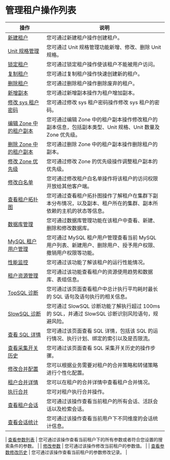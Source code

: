 # 管理租户操作列表

|                               操作                                |                                       说明                                       |
|-----------------------------------------------------------------|--------------------------------------------------------------------------------|
| [新建租户](200.manage-basic-tenant-operations/100.create-a-tenant-3.md)             | 您可通过新建租户操作创建租户。                                                                |
| [Unit 规格管理](200.manage-basic-tenant-operations/200.unit-specification-management.md)        | 您可通过 Unit 规格管理功能新增、修改、删除 Unit 规格。                                              |
| [锁定租户](200.manage-basic-tenant-operations/300.locked-tenants.md)             | 您可通过锁定租户操作使该租户不能被用户访问。                                                         |
| [复制租户](200.manage-basic-tenant-operations/400.replication-tenant.md)             | 您可通过复制租户操作快速创建新的租户。                                                            |
| [删除租户](200.manage-basic-tenant-operations/500.delete-a-tenant.md)             | 您可通过删除租户操作删除废弃的租户。                                                             |
| [新增副本](200.manage-basic-tenant-operations/600.add-copy.md)             | 您可通过新增副本操作为租户增加副本。                                                             |
| [修改 sys 租户密码](200.manage-basic-tenant-operations/700.change-the-sysy-tenant-password.md)      | 您可通过修改 sys 租户密码操作修改 sys 租户的密码。                                                 |
| [编辑 Zone 中的租户副本](200.manage-basic-tenant-operations/800.edit-a-zone.md)   | 您可通过编辑 Zone 中的租户副本操作修改租户的副本信息，包括副本类型、Unit 规格、Unit 数量及 Zone 优先级。                |
| [删除 Zone 中的租户副本](200.manage-basic-tenant-operations/900.delete-a-replica-of-a-tenant-in-a-private-zone.md)   | 您可通过删除 Zone 中的租户副本操作删除租户的副本。                                                   |
| [修改 Zone 优先级](200.manage-basic-tenant-operations/1000.modify-a-zone-priority.md)      | 您可通过修改 Zone 的优先级操作调整租户副本的优先级。                                                  |
| [修改白名单](200.manage-basic-tenant-operations/1100.modify-whitelist.md)            | 您可通过修改租户白名单操作将该租户的访问权限开放给其他客户端。                                                |
| [查看租户拓扑图](../500.tenant-functions/300.view-the-tenant-topology-1.md)          | 您可通过查看租户拓扑图操作了解租户在集群下副本分布情况，以及副本、租户所在的集群、副本所依赖的主机的状态等信息。                       |
| [数据库管理](../500.tenant-functions/400.database-management.md)            | 您可通过数据库管理功能在该租户中查看、新建、删除和修改数据库。                                                |
| [MySQL 租户用户管理](../500.tenant-functions/500.user-management-under-a-mysqL-tenant.md)     | 您可通过 MySQL 租户用户管理查看当前 MySQL 用户列表、新建用户、删除用户、授予用户权限、撤销用户权限等功能。                   |
| [性能监控](../500.tenant-functions/700.performance-monitoring.md)             | 您可通过该功能了解该租户的运行性能情况。                                                           |
| [租户资源管理](../500.tenant-functions/800.tenant-resource-management.md)           | 您可通过该功能查看租户的资源使用趋势和数据库、表组信息。                                                   |
| [TopSQL 诊断](900.sql-diagnostics/100.topsql-diagnostics.md)        | 您可通过该页面查看租户中总计执行平均耗时最长的 SQL 语句及语句执行的相关信息。                                      |
| [SlowSQL 诊断](900.sql-diagnostics/200.slowsql-diagnostics.md)       | 您可通过 SlowSQL 诊断功能了解执行超过 100ms 的 SQL，并通过 SlowSQL 诊断识别风险语句，规避风险。                 |
| [查看 SQL 详情](900.sql-diagnostics/300.view-sql-details.md)        | 您可通过该页面查看 SQL 详情，包括该 SQL 的运行情况、执行计划、绑定的索引以及是否限流。                               |
| [查看采集开关历史](900.sql-diagnostics/400.view-the-collection-switch-history.md)          | 您可通过该页面查看 SQL 采集开关历史的操作步骤。                                                     |
| [修改合并配置](1000.merge-management/100.manage-merge-configuration.md)           | 您可以根据业务需要对租户的合并策略和转储策略进行个性化配置。                                   |
| [租户合并详情](1000.merge-management/200.merge-details.md)           | 您可以在租户的合并详情中查看租户合并情况。                                   |
| [执行合并](1000.merge-management/300.perform-merge.md)           | 您可对租户执行合并操作。                                   |
| [查看租户会话](1200.session-management/100.view-tenant-sessions-1.md)           | 您可通过该操作查看当前租户的所有会话、活跃会话以及检索会话。                                                 |
| [查看会话统计](1200.session-management/200.view-session-statistics-1.md)           | 您可通过该操作查看当前用户下不同维度的会话统计信息。  |

| [查看参数列表](1300.parameters/100.view-the-parameter-list-3.md)           | 您可通过该操作查看当前租户下的所有参数或者符合您设置的搜索条件的参数。                                            |
| [修改参数](1300.parameters/200.modify-parameters-3.md)             | 您可通过该操作修改当前租户的参数值。                                                             |
| [查看参数修改历史](1300.parameters/300.view-parameter-modification-history-3.md)         | 您可通过该操作查看当前租户的参数修改记录。                                                          |
